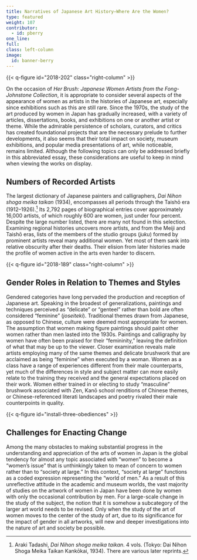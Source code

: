 ```yaml
---
title: Narratives of Japanese Art History—Where Are the Women?
type: featured
weight: 107
contributor:
  - id: pberry
one_line:
full:
class: left-column
image:
  id: banner-berry
---
```


{{< q-figure id="2018-202" class="right-column" >}}

On the occasion of *Her Brush: Japanese Women Artists from the Fong-Johnstone Collection*, it is appropriate to consider several aspects of the appearance of women as artists in the histories of Japanese art, especially since exhibitions such as this are still rare. Since the 1970s, the study of the art produced by women in Japan has gradually increased, with a variety of articles, dissertations, books, and exhibitions on one or another artist or theme. While the admirable persistence of scholars, curators, and critics has created foundational projects that are the necessary prelude to further developments, it also seems that their total impact on society, museum exhibitions, and popular media presentations of art, while noticeable, remains limited. Although the following topics can only be addressed briefly in this abbreviated essay, these considerations are useful to keep in mind when viewing the works on display.

## Numbers of Recorded Artists

The largest dictionary of Japanese painters and calligraphers, *Dai Nihon shoga meika taikan* (1934), encompasses all periods through the Taishō era (1912–1926).[^1] Its 2,792 pages of biographical entries cover approximately 16,000 artists, of which roughly 600 are women, just under four percent. Despite the large number listed, there are many not found in this selection. Examining regional histories uncovers more artists, and from the Meiji and Taishō eras, lists of the members of the studio groups (*juku*) formed by prominent artists reveal many additional women. Yet most of them sank into relative obscurity after their deaths. Their elision from later histories made the profile of women active in the arts even harder to discern.

{{< q-figure id="2018-189" class="right-column" >}}

## Gender Roles in Relation to Themes and Styles

Gendered categories have long pervaded the production and reception of Japanese art. Speaking in the broadest of generalizations, paintings and techniques perceived as “delicate” or “genteel” rather than bold are often considered “feminine” (*joseiteki*). Traditional themes drawn from Japanese, as opposed to Chinese, culture were deemed most appropriate for women. The assumption that women making figure paintings should paint other women rather than men lasted into the 1930s. Paintings and calligraphy by women have often been praised for their “femininity,” leaving the definition of what that may be up to the viewer. Closer examination reveals male artists employing many of the same themes and delicate brushwork that are acclaimed as being “feminine” when executed by a woman. Women as a class have a range of experiences different from their male counterparts, yet much of the differences in style and subject matter can more easily relate to the training they received and the general expectations placed on their work. Women either trained in or electing to study “masculine” brushwork associated with Zen, Kanō school renditions of Chinese themes, or Chinese-referenced literati landscapes and poetry rivaled their male counterpoints in quality.

{{< q-figure id="install-three-obediences" >}}

## Challenges for Enacting Change

Among the many obstacles to making substantial progress in the understanding and appreciation of the arts of women in Japan is the global tendency for almost any topic associated with “women” to become a “women’s issue” that is unthinkingly taken to mean of concern to women rather than to “society at large.” In this context, “society at large” functions as a coded expression representing the “world of men.” As a result of this unreflective attitude in the academic and museum worlds, the vast majority of studies on the artwork of women in Japan have been done by women with only the occasional contribution by men. For a large-scale change in the study of the subject, the notion that it is somehow a subcategory of the larger art world needs to be revised. Only when the study of the art of women moves to the center of the study of art, due to its significance for the impact of gender in all artworks, will new and deeper investigations into the nature of art and society be possible.

[^1]: Araki Tadashi, *Dai Nihon shoga meika taikan*. 4 vols. (Tokyo: Dai Nihon Shoga Meika Taikan Kankōkai, 1934). There are various later reprints.